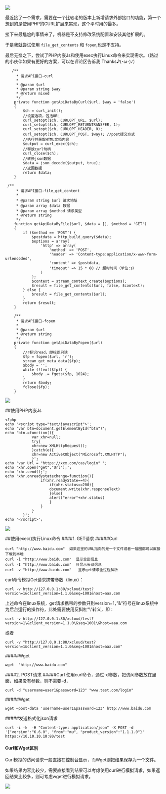 ![](https://upload-images.jianshu.io/upload_images/6943526-cb1111a2b57f59f2.jpg?imageMogr2/auto-orient/strip%7CimageView2/2/w/1240)

最近接了一个需求，需要在一个比较老的版本上新增请求外部接口的功能，第一个想到的是使用PHP的CURL扩展来实现，这个平时用的最多。

接下来最尴尬的事情来了，机器是不支持修改系统配置和安装其他扩展的。

于是我就尝试使用 `file_get_contents` 和  `fopen`,也是不支持。

最后无奈之下，尝试了PHP内嵌Js和使用exec执行Linux命令来实现需求。（路过的小伙伴如果有更好的方案，可以在评论区告诉我 Thanks♪(･ω･)ﾉ）

```
   /**
     * 请求API接口-curl
     *
     * @param $url
     * @param string $way
     * @return mixed
     */
    private function getApiDataByCurl($url, $way = 'false')
    {
        $ch = curl_init();
        //设置选项，包括URL
        curl_setopt($ch, CURLOPT_URL, $url);
        curl_setopt($ch, CURLOPT_RETURNTRANSFER, 1);
        curl_setopt($ch, CURLOPT_HEADER, 0);
        curl_setopt($ch, CURLOPT_POST, $way); //post提交方式
        //执行并获取HTML文档内容
        $output = curl_exec($ch);
        //释放curl句柄
        curl_close($ch);
        //转换json数据
        $data = json_decode($output, true);
        //返回数据
        return $data;
    }

 /**
     * 请求API接口-file_get_content
     *
     * @param string $url 请求地址
     * @param array $data 数据
     * @param array $method 请求类型
     * @return string
     */
    function getApiDataByFile($url, $data = [], $method = 'GET')
    {
        if ($method == 'POST') {
            $postdata = http_build_query($data);
            $options = array(
                'http' => array(
                    'method' => 'POST',
                    'header' => 'Content-type:application/x-www-form-urlencoded',
                    'content' => $postdata,
                    'timeout' => 15 * 60 // 超时时间（单位:s）
                )
            );
            $context = stream_context_create($options);
            $result = file_get_contents($url, false, $context);
        } else {
            $result = file_get_contents($url);
        }
        return $result;
    }

    /**
     * 请求API接口-fopen
     *
     * @param $url
     * @return string
     */
    private function getApiDataByFopen($url)
    {
        //r标识read，即标识只读
        $fp = fopen($url, 'r');
        stream_get_meta_data($fp);
        $body = '';
        while (!feof($fp)) {
            $body .= fgets($fp, 1024);
        }
        return $body;
        fclose($fp);
    } 
```

![](https://upload-images.jianshu.io/upload_images/6943526-a135025931d2e2e9.jpg?imageMogr2/auto-orient/strip%7CimageView2/2/w/1240)

##使用PHP内嵌Js
```
<?php
echo '<script type="text/javascript">';
echo 'var btn=document.getElementById("btn")';
echo 'btn.=function(){
            var xhr=null;
            try{
            xhr=new XMLHttpRequest();
            }catch(e){
            xhr=new ActiveXObject("Microsoft.XMLHTTP");
            }';
echo 'var Url = "https://xxx.com/cas/login" ';
echo 'xhr.open("get","Url");';
echo 'xhr.send();';
echo 'xhr.onreadystatechange=function(){
                if(xhr.readyState==4){
                    if(xhr.status==200){
                    document.write(xhr.responseText)
                    }else{
                    alert("error"+xhr.status)
                    }
                }
            }
        }';
echo '</script>';
```

![](https://upload-images.jianshu.io/upload_images/6943526-a0edccfa27c174a4.jpg?imageMogr2/auto-orient/strip%7CimageView2/2/w/1240)

##使用exec()执行Linux命令
####1. GET请求
#####Curl
```
curl "http://www.baidu.com"  如果这里的URL指向的是一个文件或者一幅图都可以直接下载到本地
curl -i "http://www.baidu.com"  显示全部信息
curl -I "http://www.baidu.com"  只显示头部信息
curl -v "http://www.baidu.com"   显示get请求全过程解析
```
curl命令模拟Get请求携带参数（linux）：
```
curl -v http://127.0.0.1:80/xcloud/test?version=1&client_version=1.1.0&seq=1001&host=aaa.com
```
上述命令在linux系统，get请求携带的参数只到version=1，”&”符号在linux系统中为后台运行的操作符，此处需要使用反斜杠”\”转义，即：

```
curl -v http://127.0.0.1:80/xcloud/test?version=1\&client_version=1.1.0\&seq=1001\&host=aaa.com
```
或者

```
curl -v "http://127.0.0.1:80/xcloud/test?version=1&client_version=1.1.0&seq=1001&host=aaa.com"
```
#####Wget
```
wget  "http://www.baidu.com"
```

####2. POST请求
#####Curl
使用curl命令，通过-d参数，把访问参数放在里面，如果没有参数，则不需要-d，

```
curl -d "username=user1&password=123" "www.test.com/login"
```
#####Wget
```
wget –post-data 'username=user1&password=123' http://www.baidu.com
```
#####发送格式化json请求

```
curl -i -k  -H "Content-type: application/json" -X POST -d '{"version":"6.6.0", "from":"mu", "product_version":"1.1.1.0"}' https://10.10.10.10:80/test
```
#### Curl和Wget区别
Curl模拟的访问请求一般直接在控制台显示，而Wget则把结果保存为一个文件。

如果结果内容比较少，需要直接看到结果可以考虑使用curl进行模拟请求，如果返回结果比较多，则可考虑wget进行模拟请求。

![](https://upload-images.jianshu.io/upload_images/6943526-990540031d81ca47.gif?imageMogr2/auto-orient/strip)

